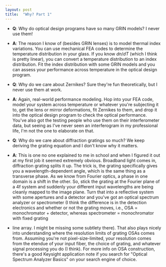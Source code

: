 ```yaml
---
layout: post
title:  "Why? Part 1"
---
```


* **Q**: Why do optical design programs have so many GRIN models? I never use them!
 * **A**: The reason I know of (besides GRIN lenses) is to model
thermal index variations. You can use
mechanical FEA codes to determine the temperature distribution in your glass.
If you know $dn/dT$ (which I think is pretty linear), you can convert a
temperature distribution to an index distribution. Fit the index distribution
with some GRIN models and you can assess your performance across temperature in
the optical design program.

* **Q**: Why do we care about Zernikes? Sure they're fun theoretically, but I never
use them at work.
 * **A**: Again, real-world performance modeling. Hop into your FEA code, model
your system across temperature or whatever you're subjecting it to, get the
lens or mirror deformations, fit Zernikes to them, and drop it into the optical
design program to check the optical performance.
You've also got the testing people who use them on their interferometer data,
but seeing as I've never seen an interferogram in my professional life, I'm not
the one to elaborate on that.

* **Q**: Why do we care about diffraction gratings so much? We keep deriving the
grating equation and I don't know why it matters.
 * **A**: This is one no one explained to me in school and when I figured
it out at my first job it seemed extremely obvious. Broadband light comes in,
diffraction grating splits it up. The trick is, the grating specifically gives you a
wavelength-dependent angle, which is the same thing as a transverse phase. As we
know from Fourier optics, a phase in one domain is a shift in the other. So,
stick the grating at the Fourier plane of a 4f system and suddenly your
different input wavelengths are being cleanly mapped to the image plane. Turn that
into a reflective system with some apertures and a detector and you've got an
optical spectrum analyzer or spectrometer (I think the difference is in the
detection electronics and whether or not the grating moves, i.e., OSA =
monochromator + detector, whereas spectrometer = monochromator with fixed grating
+ line array. I might be missing some subtlety there). That also plays nicely into understanding
where the resolution limits of grating OSAs comes from. Assuming you're not
pixel-size-limited, your resolution comes from the etendue of your input fiber,
the choice of grating, and whatever signal processing you do (I think). For more info on
OSA construction, there's a good Keysight application note if you search for
"Optical Spectrum Analyzer Basics" on your search engine of choice.
